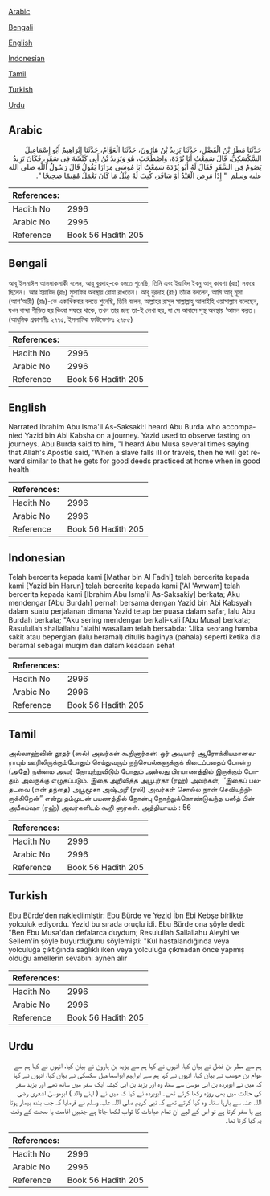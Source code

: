 [Arabic](#arabic)

[Bengali](#bengali)

[English](#english)

[Indonesian](#indonesian)

[Tamil](#tamil)

[Turkish](#turkish)

[Urdu](#urdu)

## Arabic


<div dir="rtl" lang="ar" style={{fontSize:'larger',backgroundColor:'#f8f9fa',padding:20}}>
حَدَّثَنَا مَطَرُ بْنُ الْفَضْلِ، حَدَّثَنَا يَزِيدُ بْنُ هَارُونَ، حَدَّثَنَا الْعَوَّامُ، حَدَّثَنَا إِبْرَاهِيمُ أَبُو إِسْمَاعِيلَ السَّكْسَكِيُّ، قَالَ سَمِعْتُ أَبَا بُرْدَةَ، وَاصْطَحَبَ، هُوَ وَيَزِيدُ بْنُ أَبِي كَبْشَةَ فِي سَفَرٍ، فَكَانَ يَزِيدُ يَصُومُ فِي السَّفَرِ فَقَالَ لَهُ أَبُو بُرْدَةَ سَمِعْتُ أَبَا مُوسَى مِرَارًا يَقُولُ قَالَ رَسُولُ اللَّهِ صلى الله عليه وسلم ‏ "‏ إِذَا مَرِضَ الْعَبْدُ أَوْ سَافَرَ، كُتِبَ لَهُ مِثْلُ مَا كَانَ يَعْمَلُ مُقِيمًا صَحِيحًا ‏"‏‏.‏
</div>
<div style={{backgroundColor:'#f8f9fa',padding:20, marginBottom: 10}}><table> <thead> <tr> <th>References:</th> <th></th> </tr> </thead> <tbody><tr><td>Hadith No</td><td>2996</td></tr><tr><td>Arabic No</td><td>2996</td></tr><tr><td>Reference</td><td>Book 56 Hadith 205</td></tr></tbody></table></div>

## Bengali


<div dir="ltr" lang="bn" style={{fontSize:'larger',backgroundColor:'#f8f9fa',padding:20}}>
আবূ ইসমাঈল আসসাকসাকী বলেন, আবূ বুরদাহ্-কে বলতে শুনেছি, তিনি এবং ইয়াযিদ ইবনু আবূ কাবশা (রাঃ) সফরে ছিলেন। আর ইয়াযিদ (রাঃ) মুসাফির অবস্থায় রোযা রাখতেন। আবূ বুরদাহ (রাঃ) তাঁকে বললেন, আমি আবূ মূসা (আশ‘আরী) (রাঃ)-কে একাধিকবার বলতে শুনেছি, তিনি বলেন, আল্লাহর রাসূল সাল্লাল্লাহু আলাইহি ওয়াসাল্লাম বলেছেন, যখন বান্দা পীড়িত হয় কিংবা সফরে থাকে, তখন তার জন্য তা-ই লেখা হয়, যা সে আবাসে সুস্থ অবস্থায় ‘আমল করত। (আধুনিক প্রকাশনীঃ ২৭৭৫, ইসলামিক ফাউন্ডেশনঃ ২৭৮৫)
</div>
<div style={{backgroundColor:'#f8f9fa',padding:20, marginBottom: 10}}><table> <thead> <tr> <th>References:</th> <th></th> </tr> </thead> <tbody><tr><td>Hadith No</td><td>2996</td></tr><tr><td>Arabic No</td><td>2996</td></tr><tr><td>Reference</td><td>Book 56 Hadith 205</td></tr></tbody></table></div>

## English


<div dir="ltr" lang="en" style={{fontSize:'larger',backgroundColor:'#f8f9fa',padding:20}}>
Narrated Ibrahim Abu Isma'il As-Saksaki:I heard Abu Burda who accompanied Yazid bin Abi Kabsha on a journey. Yazid used to observe fasting on journeys. Abu Burda said to him, "I heard Abu Musa several times saying that Allah's Apostle said, 'When a slave falls ill or travels, then he will get reward similar to that he gets for good deeds practiced at home when in good health
</div>
<div style={{backgroundColor:'#f8f9fa',padding:20, marginBottom: 10}}><table> <thead> <tr> <th>References:</th> <th></th> </tr> </thead> <tbody><tr><td>Hadith No</td><td>2996</td></tr><tr><td>Arabic No</td><td>2996</td></tr><tr><td>Reference</td><td>Book 56 Hadith 205</td></tr></tbody></table></div>

## Indonesian


<div dir="ltr" lang="id" style={{fontSize:'larger',backgroundColor:'#f8f9fa',padding:20}}>
Telah bercerita kepada kami [Mathar bin Al Fadhl] telah bercerita kepada kami [Yazid bin Harun] telah bercerita kepada kami ['Al 'Awwam] telah bercerita kepada kami [Ibrahim Abu Isma'il As-Saksakiy] berkata; Aku mendengar [Abu Burdah] pernah bersama dengan Yazid bin Abi Kabsyah dalam suatu perjalanan dimana Yazid tetap berpuasa dalam safar, lalu Abu Burdah berkata; "Aku sering mendengar berkali-kali [Abu Musa] berkata; Rasulullah shallallahu 'alaihi wasallam telah bersabda: "Jika seorang hamba sakit atau bepergian (lalu beramal) ditulis baginya (pahala) seperti ketika dia beramal sebagai muqim dan dalam keadaan sehat
</div>
<div style={{backgroundColor:'#f8f9fa',padding:20, marginBottom: 10}}><table> <thead> <tr> <th>References:</th> <th></th> </tr> </thead> <tbody><tr><td>Hadith No</td><td>2996</td></tr><tr><td>Arabic No</td><td>2996</td></tr><tr><td>Reference</td><td>Book 56 Hadith 205</td></tr></tbody></table></div>

## Tamil


<div dir="ltr" lang="ta" style={{fontSize:'larger',backgroundColor:'#f8f9fa',padding:20}}>
அல்லாஹ்வின் தூதர் (ஸல்) அவர்கள் கூறினார்கள்: ஓர் அடியார் ஆரோக்கியமானவராயும் ஊரிலிருக்கும்போதும் செய்துவரும் நற்செயல்களுக்குக் கிடைப்பதைப் போன்ற (அதே) நன்மை அவர் நோயுற்றுவிடும் போதும் அல்லது பிரயாணத்தில் இருக்கும் போதும் அவருக்கு எழுதப்படும். இதை அறிவித்த அபூபுர்தா (ரஹ்) அவர்கள், ‘‘இதைப் பலதடவை (என் தந்தை) அபூமூசா அஷ்அரீ (ரலி) அவர்கள் சொல்ல நான் செவியுற்றிருக்கிறேன்” என்று தம்முடன் பயணத்தில் நோன்பு நோற்றுக்கொண்டுவந்த யஸீத் பின் அபீகப்ஷா (ரஹ்) அவர்களிடம் கூறி னார்கள். அத்தியாயம் : 56
</div>
<div style={{backgroundColor:'#f8f9fa',padding:20, marginBottom: 10}}><table> <thead> <tr> <th>References:</th> <th></th> </tr> </thead> <tbody><tr><td>Hadith No</td><td>2996</td></tr><tr><td>Arabic No</td><td>2996</td></tr><tr><td>Reference</td><td>Book 56 Hadith 205</td></tr></tbody></table></div>

## Turkish


<div dir="ltr" lang="tr" style={{fontSize:'larger',backgroundColor:'#f8f9fa',padding:20}}>
Ebu Bürde'den naklediimlştir: Ebu Bürde ve Yezid İbn Ebi Kebşe birlikte yolculuk ediyordu. Yezid bu sırada oruçlu idi. Ebu Bürde ona şöyle dedi: "Ben Ebu Musa'dan defalarca duydum; Resulullah Sallallahu Aleyhi ve Sellem'in şöyle buyurduğunu söylemişti: "Kul hastalandığında veya yolculuğa çıktığında sağlıklı iken veya yolculuğa çıkmadan önce yapmış olduğu amellerin sevabını aynen alır
</div>
<div style={{backgroundColor:'#f8f9fa',padding:20, marginBottom: 10}}><table> <thead> <tr> <th>References:</th> <th></th> </tr> </thead> <tbody><tr><td>Hadith No</td><td>2996</td></tr><tr><td>Arabic No</td><td>2996</td></tr><tr><td>Reference</td><td>Book 56 Hadith 205</td></tr></tbody></table></div>

## Urdu


<div dir="rtl" lang="ur" style={{fontSize:'larger',backgroundColor:'#f8f9fa',padding:20}}>
ہم سے مطر بن فضل نے بیان کیا، انہوں نے کہا ہم سے یزید بن ہارون نے بیان کیا، انہوں نے کہا ہم سے عوام بن حوشب نے بیان کیا، انہوں نے کہا ہم سے ابراہیم ابواسماعیل سکسکی نے بیان کیا، انہوں نے کہا کہ میں نے ابوبردہ بن ابی موسیٰ سے سنا، وہ اور یزید بن ابی کبشہ ایک سفر میں ساتھ تھے اور یزید سفر کی حالت میں بھی روزہ رکھا کرتے تھے۔ ابوبردہ نے کہا کہ میں نے ( اپنے والد ) ابوموسیٰ اشعری رضی اللہ عنہ سے بارہا سنا۔ وہ کہا کرتے تھے کہ نبی کریم صلی اللہ علیہ وسلم نے فرمایا کہ جب بندہ بیمار ہوتا ہے یا سفر کرتا ہے تو اس کے لیے ان تمام عبادات کا ثواب لکھا جاتا ہے جنہیں اقامت یا صحت کے وقت یہ کیا کرتا تھا۔
</div>
<div style={{backgroundColor:'#f8f9fa',padding:20, marginBottom: 10}}><table> <thead> <tr> <th>References:</th> <th></th> </tr> </thead> <tbody><tr><td>Hadith No</td><td>2996</td></tr><tr><td>Arabic No</td><td>2996</td></tr><tr><td>Reference</td><td>Book 56 Hadith 205</td></tr></tbody></table></div>